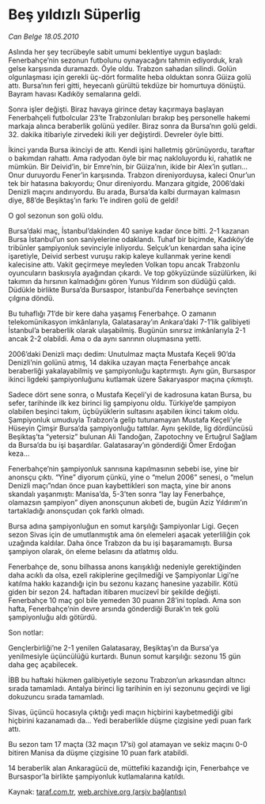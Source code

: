 # Beş yıldızlı Süperlig 

*Can Belge 18.05.2010*

<div class="yazi"><p>Aslında her şey tecrübeyle sabit umumi beklentiye uygun başladı: Fenerbahçe’nin sezonun futbolunu oynayacağını tahmin ediyorduk, kralı gelse karşısında duramazdı. Öyle oldu. Trabzon sahadan silindi. Golün olgunlaşması için gerekli üç-dört formalite heba olduktan sonra Güiza golü attı. Bursa’nın feri gitti, heyecanlı gürültü tekdüze bir homurtuya dönüştü. Bayram havası Kadıköy semalarına geldi. </p>
<p>Sonra işler değişti. Biraz havaya girince detay kaçırmaya başlayan Fenerbahçeli futbolcular 23’te Trabzonluları bırakıp beş personelle hakemi markaja alınca beraberlik golünü yediler. Biraz sonra da Bursa’nın golü geldi. 32. dakika itibariyle zirvedeki ikili yer değiştirdi. Devreler öyle bitti. </p>
<p>İkinci yarıda Bursa ikinciyi de attı. Kendi işini halletmiş görünüyordu, taraftar o bakımdan rahattı. Ama radyodan öyle bir maç nakloluyordu ki, rahatlık ne mümkün. Bir Deivid’in, bir Emre’nin, bir Güiza’nın, ikide bir Alex’in şutları... Onur duruyordu Fener’in karşısında. Trabzon direniyorduysa, kaleci Onur’un tek bir hatasına bakıyordu; Onur direniyordu. Manzara gitgide, 2006’daki Denizli maçını andırıyordu. Bu arada, Bursa’da kalbi durmayan kalmasın diye, 88’de Beşiktaş’ın farkı 1’e indiren golü de geldi! </p>
<p>O gol sezonun son golü oldu. </p>
<p>Bursa’daki maç, İstanbul’dakinden 40 saniye kadar önce bitti. 2-1 kazanan Bursa İstanbul’un son saniyelerine odaklandı. Tuhaf bir biçimde, Kadıköy’de tribünler şampiyonluk sevinciyle inliyordu. Selçuk’un kenardan saha içine işaretiyle, Deivid serbest vuruşu rakip kaleye kullanmak yerine kendi kalecisine attı. Vakit geçirmeye meyleden Volkan topu ancak Trabzonlu oyuncuların baskısıyla ayağından çıkardı. Ve top gökyüzünde süzülürken, iki takımın da hırsının kalmadığını gören Yunus Yıldırım son düdüğü çaldı. Düdükle birlikte Bursa’da Bursaspor, İstanbul’da Fenerbahçe sevinçten çılgına döndü. </p>
<p>Bu tuhaflığı 71’de bir kere daha yaşamış Fenerbahçe. O zamanın telekomünikasyon imkânlarıyla, Galatasaray’ın Ankara’daki 7-1’lik galibiyeti İstanbul’a beraberlik olarak ulaşabilmiş. Bugünün sınırsız imkânlarıyla 2-1 ancak 2-2 olabildi. Ama o da aynı sanrının oluşmasına yetti. </p>
<p>2006’daki Denizli maçı dedim: Unutulmaz maçta Mustafa Keçeli 90’da Denizli’nin golünü atmış, 14 dakika uzayan maçta Fenerbahçe ancak beraberliği yakalayabilmiş ve şampiyonluğu kaptırmıştı. Aynı gün, Bursaspor ikinci ligdeki şampiyonluğunu kutlamak üzere Sakaryaspor maçına çıkmıştı. </p>
<p>Sadece dört sene sonra, o Mustafa Keçeli’yi de kadrosuna katan Bursa, bu sefer, tarihinde ilk kez birinci lig şampiyonu oldu. Türkiye’de şampiyon olabilen beşinci takım, üçbüyüklerin sultasını aşabilen ikinci takım oldu. Şampiyonluk umuduyla Trabzon’a gelip tutunamayan Mustafa Keçeli’yle Hüseyin Çimşir Bursa’da şampiyonluğu tattılar. Aynı şekilde, lig dördüncüsü Beşiktaş’ta “yetersiz” bulunan Ali Tandoğan, Zapotochny ve Ertuğrul Sağlam da Bursa’da bu işi başardılar. Galatasaray’ın gönderdiği Ömer Erdoğan keza... </p>
<p>Fenerbahçe’nin şampiyonluk sanrısına kapılmasının sebebi ise, yine bir anonsçu çıktı. “Yine” diyorum çünkü, yine o “melun 2006” senesi, o “melun Denizli maçı”ndan önce puan kaybettikleri son maçta, yine bir anons skandalı yaşanmıştı: Manisa’da, 5-3’ten sonra “lay lay Fenerbahçe, olamazsın şampiyon” diyen anonsçunun akıbeti de, bugün Aziz Yıldırım’ın tartakladığı anonsçudan çok farklı olmadı. </p>
<p>Bursa adına şampiyonluğun en somut karşılığı Şampiyonlar Ligi. Geçen sezon Sivas için de umutlanmıştık ama ön elemeleri aşacak yeterliliğin çok uzağında kaldılar. Daha önce Trabzon da bu işi başaramamıştı. Bursa şampiyon olarak, ön eleme belasını da atlatmış oldu. </p>
<p>Fenerbahçe de, sonu bilhassa anons karışıklığı nedeniyle gerektiğinden daha acıklı da olsa, ezeli rakiplerine geçilmediği ve Şampiyonlar Ligi’ne katılma hakkı kazandığı için bu sezonu kazanç hanesine yazabilir. Kötü giden bir sezon 24. haftadan itibaren mucizevî bir şekilde değişti. Fenerbahçe 10 maç gol bile yemeden 30 puanın 28’ini topladı. Ama son hafta, Fenerbahçe’nin devre arsında gönderdiği Burak’ın tek golü şampiyonluğu aldı götürdü. </p>
<p>Son notlar: </p>
<p>Gençlerbirliği’ne 2-1 yenilen Galatasaray, Beşiktaş’ın da Bursa’ya yenilmesiyle üçüncülüğü kurtardı. Bunun somut karşılığı: sezonu 15 gün daha geç açabilecek. </p>
<p>İBB bu haftaki hükmen galibiyetiyle sezonu Trabzon’un arkasından altıncı sırada tamamladı. Antalya birinci lig tarihinin en iyi sezonunu geçirdi ve ligi dokuzuncu sırada tamamladı. </p>
<p>Sivas, üçüncü hocasıyla çıktığı yedi maçın hiçbirini kaybetmediği gibi hiçbirini kazanamadı da... Yedi beraberlikle düşme çizgisine yedi puan fark attı. </p>
<p>Bu sezon tam 17 maçta (32 maçın 17’si) gol atamayan ve sekiz maçını 0-0 bitiren Manisa da düşme çizgisine 10 puan fark atabildi. </p>
<p>14 beraberlik alan Ankaragücü de, müttefiki kazandığı için, Fenerbahçe ve Bursaspor’la birlikte şampiyonluk kutlamalarına katıldı.</p></div>

Kaynak: [taraf.com.tr](http://www.taraf.com.tr:80/can-belge/makale-bes-yildizli-superlig.htm), [web.archive.org (arşiv bağlantısı)](http://web.archive.org/web/20100519120419/http://www.taraf.com.tr:80/can-belge/makale-bes-yildizli-superlig.htm)
